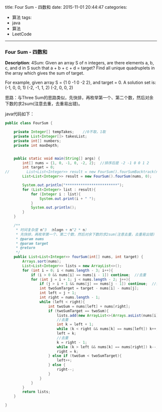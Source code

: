 


title: Four Sum - 四数和
date: 2015-11-01 20:44:47
categories: 
- 算法
tags: 
- java
- 算法
- LeetCode
<!--updated: 2015-11-01 21:40:47-->
---

### Four Sum - 四数和

**Description**: 4Sum: Given an array S of n integers, are there elements a, b, c, and d in S such that a + b + c + d = target? Find all unique quadruplets in the array which gives the sum of target.

For example, given array S = {1 0 -1 0 -2 2}, and target = 0.
A solution set is:
     (-1,  0, 0, 1)
     (-2, -1, 1, 2)
     (-2,  0, 0, 2)

思路：与Three Sum的思路类似，先快排，再枚举第一个、第二个数，然后对余下数的求2sum(注意去重，去重易出错)。

java代码如下：

```java
public class FourSum {

    private Integer[] tempTakes;    //0不取，1取
    private List<Integer[]> takesList;
    private int[] numbers;
    private int maxDepth;


    public static void main(String[] args) {
        int[] nums = {1, 0, -1, 0, -2, 2};  //排序后是 -2 -1 0 0 1 2
        int target = 0;
//        List<List<Integer>> result = new FourSum().fourSumBacktrack(nums, 0);
        List<List<Integer>> result = new FourSum().fourSum(nums, 0);

        System.out.println("************************");
        for (List<Integer> list : result){
            for (Integer i : list){
                System.out.print(i + " ");
            }
            System.out.println();
        }
    }

	/**
     * 时间复杂度 n^3 （nlogn + n^2 * n）
     * 先快排，再枚举第一个、第二个数，然后对余下数的求2sum(注意去重，去重易出错)
     * @param nums
     * @param target
     * @return
     */
    public List<List<Integer>> fourSum(int[] nums, int target) {
        Arrays.sort(nums);
        List<List<Integer>> lists = new ArrayList<>();
        for (int i = 0; i < nums.length - 3; i++){
            if (i > 0 && nums[i] == nums[i - 1]) continue;  //去重
            for (int j = i + 1; j < nums.length - 2; j++){
                if (j > i + 1 && nums[j] == nums[j - 1]) continue;  //去重
                int twoSumTarget = target - nums[i] - nums[j];
                int left = j + 1;
                int right = nums.length - 1;
                while (left < right){
                    int twoSum = nums[left] + nums[right];
                    if (twoSumTarget == twoSum){
                        lists.add(new ArrayList<>(Arrays.asList(nums[i], nums[j], nums[left], nums[right])));
                        //去重
                        int k = left + 1;
                        while (k < right && nums[k] == nums[left]) k++;
                        left = k;
                        //去重
                        k = right - 1;
                        while (k > left && nums[k] == nums[right]) k--;
                        right = k;
                    } else if (twoSum < twoSumTarget){
                        left++;
                    } else {
                        right--;
                    }
                }
            }
        }
        return lists;
    }

}
```

